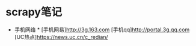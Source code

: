 # scrapy笔记

* 手机网络 *
 [手机网易]http://3g.163.com
 [手机qq]http://portal.3g.qq.com 
 [UC热点]https://news.uc.cn/c_redian/


